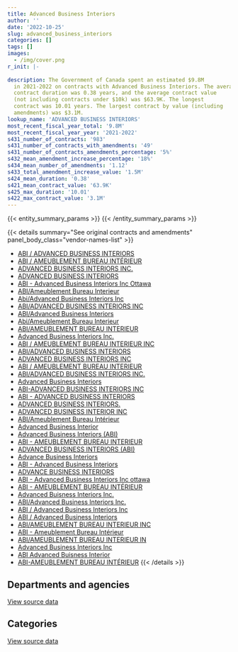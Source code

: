 ```yaml
---
title: Advanced Business Interiors
author: ''
date: '2022-10-25'
slug: advanced_business_interiors
categories: []
tags: []
images:
  - /img/cover.png
r_init: |-
  
description: The Government of Canada spent an estimated $9.8M
  in 2021-2022 on contracts with Advanced Business Interiors. The average
  contract duration was 0.38 years, and the average contract value
  (not including contracts under $10k) was $63.9K. The longest
  contract was 10.01 years. The largest contract by value (including
  amendments) was $3.1M.
lookup_name: 'ADVANCED BUSINESS INTERIORS'
most_recent_fiscal_year_total: '9.8M'
most_recent_fiscal_year_year: '2021-2022'
s431_number_of_contracts: '983'
s431_number_of_contracts_with_amendments: '49'
s431_number_of_contracts_amendments_percentage: '5%'
s432_mean_amendment_increase_percentage: '18%'
s434_mean_number_of_amendments: '1.12'
s433_total_amendment_increase_value: '1.5M'
s424_mean_duration: '0.38'
s421_mean_contract_value: '63.9K'
s425_max_duration: '10.01'
s422_max_contract_value: '3.1M'
---
```


<script src="/rmarkdown-libs/htmlwidgets/htmlwidgets.js"></script>
<link href="/rmarkdown-libs/datatables-css/datatables-crosstalk.css" rel="stylesheet" />
<script src="/rmarkdown-libs/datatables-binding/datatables.js"></script>
<script src="/rmarkdown-libs/jquery/jquery-3.6.0.min.js"></script>
<link href="/rmarkdown-libs/dt-core-bootstrap/css/dataTables.bootstrap.min.css" rel="stylesheet" />
<link href="/rmarkdown-libs/dt-core-bootstrap/css/dataTables.bootstrap.extra.css" rel="stylesheet" />
<script src="/rmarkdown-libs/dt-core-bootstrap/js/jquery.dataTables.min.js"></script>
<script src="/rmarkdown-libs/dt-core-bootstrap/js/dataTables.bootstrap.min.js"></script>
<link href="/rmarkdown-libs/crosstalk/css/crosstalk.min.css" rel="stylesheet" />
<script src="/rmarkdown-libs/crosstalk/js/crosstalk.min.js"></script>
<script src="/rmarkdown-libs/htmlwidgets/htmlwidgets.js"></script>
<link href="/rmarkdown-libs/datatables-css/datatables-crosstalk.css" rel="stylesheet" />
<script src="/rmarkdown-libs/datatables-binding/datatables.js"></script>
<script src="/rmarkdown-libs/jquery/jquery-3.6.0.min.js"></script>
<link href="/rmarkdown-libs/dt-core-bootstrap/css/dataTables.bootstrap.min.css" rel="stylesheet" />
<link href="/rmarkdown-libs/dt-core-bootstrap/css/dataTables.bootstrap.extra.css" rel="stylesheet" />
<script src="/rmarkdown-libs/dt-core-bootstrap/js/jquery.dataTables.min.js"></script>
<script src="/rmarkdown-libs/dt-core-bootstrap/js/dataTables.bootstrap.min.js"></script>
<link href="/rmarkdown-libs/crosstalk/css/crosstalk.min.css" rel="stylesheet" />
<script src="/rmarkdown-libs/crosstalk/js/crosstalk.min.js"></script>

{{< entity_summary_params >}}
{{< /entity_summary_params >}}

{{< details summary="See original contracts and amendments" panel_body_class="vendor-names-list" >}}
- [ABI / ADVANCED BUSINESS INTERIORS](https://search.open.canada.ca/en/ct/?sort=contract_value_f%20desc&page=1&search_text=%22ABI%20%2f%20ADVANCED%20BUSINESS%20INTERIORS%22)
- [ABI / AMEUBLEMENT BUREAU INTÉRIEUR](https://search.open.canada.ca/en/ct/?sort=contract_value_f%20desc&page=1&search_text=%22ABI%20%2f%20AMEUBLEMENT%20BUREAU%20INT%c3%89RIEUR%22)
- [ADVANCED BUSINESS INTERIORS INC.](https://search.open.canada.ca/en/ct/?sort=contract_value_f%20desc&page=1&search_text=%22ADVANCED%20BUSINESS%20INTERIORS%20INC.%22)
- [ADVANCED BUSINESS INTERIORS](https://search.open.canada.ca/en/ct/?sort=contract_value_f%20desc&page=1&search_text=%22ADVANCED%20BUSINESS%20INTERIORS%22)
- [ABI - Advanced Business Interiors Inc Ottawa](https://search.open.canada.ca/en/ct/?sort=contract_value_f%20desc&page=1&search_text=%22ABI%20-%20Advanced%20Business%20Interiors%20Inc%20Ottawa%22)
- [ABI/Ameublement Bureau Interieur](https://search.open.canada.ca/en/ct/?sort=contract_value_f%20desc&page=1&search_text=%22ABI%2fAmeublement%20Bureau%20Interieur%22)
- [Abi/Advanced Business Interiors Inc](https://search.open.canada.ca/en/ct/?sort=contract_value_f%20desc&page=1&search_text=%22Abi%2fAdvanced%20Business%20Interiors%20Inc%22)
- [ABI/ADVANCED BUSINESS INTERIORS INC](https://search.open.canada.ca/en/ct/?sort=contract_value_f%20desc&page=1&search_text=%22ABI%2fADVANCED%20BUSINESS%20INTERIORS%20INC%22)
- [ABI/Advanced Business Interiors](https://search.open.canada.ca/en/ct/?sort=contract_value_f%20desc&page=1&search_text=%22ABI%2fAdvanced%20Business%20Interiors%22)
- [Abi/Ameublement Bureau Interieur](https://search.open.canada.ca/en/ct/?sort=contract_value_f%20desc&page=1&search_text=%22Abi%2fAmeublement%20Bureau%20Interieur%22)
- [ABI/AMEUBLEMENT BUREAU INTERIEUR](https://search.open.canada.ca/en/ct/?sort=contract_value_f%20desc&page=1&search_text=%22ABI%2fAMEUBLEMENT%20BUREAU%20INTERIEUR%22)
- [Advanced Business Interiors Inc.](https://search.open.canada.ca/en/ct/?sort=contract_value_f%20desc&page=1&search_text=%22Advanced%20Business%20Interiors%20Inc.%22)
- [ABI / AMEUBLEMENT BUREAU INTERIEUR INC](https://search.open.canada.ca/en/ct/?sort=contract_value_f%20desc&page=1&search_text=%22ABI%20%2f%20AMEUBLEMENT%20BUREAU%20INTERIEUR%20INC%22)
- [ABI/ADVANCED BUSINESS INTERIORS](https://search.open.canada.ca/en/ct/?sort=contract_value_f%20desc&page=1&search_text=%22ABI%2fADVANCED%20BUSINESS%20INTERIORS%22)
- [ADVANCED BUSINESS INTERIORS INC](https://search.open.canada.ca/en/ct/?sort=contract_value_f%20desc&page=1&search_text=%22ADVANCED%20BUSINESS%20INTERIORS%20INC%22)
- [ABI / AMEUBLEMENT BUREAU INTERIEUR](https://search.open.canada.ca/en/ct/?sort=contract_value_f%20desc&page=1&search_text=%22ABI%20%2f%20AMEUBLEMENT%20BUREAU%20INTERIEUR%22)
- [ABI/ADVANCED BUSINESS INTERIORS INC.](https://search.open.canada.ca/en/ct/?sort=contract_value_f%20desc&page=1&search_text=%22ABI%2fADVANCED%20BUSINESS%20INTERIORS%20INC.%22)
- [Advanced Business Interiors](https://search.open.canada.ca/en/ct/?sort=contract_value_f%20desc&page=1&search_text=%22Advanced%20Business%20Interiors%22)
- [ABI-ADVANCED BUSINESS INTERIORS INC](https://search.open.canada.ca/en/ct/?sort=contract_value_f%20desc&page=1&search_text=%22ABI-ADVANCED%20BUSINESS%20INTERIORS%20INC%22)
- [ABI - ADVANCED BUSINESS INTERIORS](https://search.open.canada.ca/en/ct/?sort=contract_value_f%20desc&page=1&search_text=%22ABI%20-%20ADVANCED%20BUSINESS%20INTERIORS%22)
- [ADVANCED BUSINESS INTERIORS.](https://search.open.canada.ca/en/ct/?sort=contract_value_f%20desc&page=1&search_text=%22ADVANCED%20BUSINESS%20INTERIORS.%22)
- [ADVANCED BUSINESS INTERIOR INC](https://search.open.canada.ca/en/ct/?sort=contract_value_f%20desc&page=1&search_text=%22ADVANCED%20BUSINESS%20INTERIOR%20INC%22)
- [ABI/Ameublement Bureau Intérieur](https://search.open.canada.ca/en/ct/?sort=contract_value_f%20desc&page=1&search_text=%22ABI%2fAmeublement%20Bureau%20Int%c3%a9rieur%22)
- [Advanced Business Interior](https://search.open.canada.ca/en/ct/?sort=contract_value_f%20desc&page=1&search_text=%22Advanced%20Business%20Interior%22)
- [Advanced Business Interiors (ABI)](https://search.open.canada.ca/en/ct/?sort=contract_value_f%20desc&page=1&search_text=%22Advanced%20Business%20Interiors%20%28ABI%29%22)
- [ABI - AMEUBLEMENT BUREAU INTERIEUR](https://search.open.canada.ca/en/ct/?sort=contract_value_f%20desc&page=1&search_text=%22ABI%20-%20AMEUBLEMENT%20BUREAU%20INTERIEUR%22)
- [ADVANCED BUSINESS INTERIORS (ABI)](https://search.open.canada.ca/en/ct/?sort=contract_value_f%20desc&page=1&search_text=%22ADVANCED%20BUSINESS%20INTERIORS%20%28ABI%29%22)
- [Advance Business Interiors](https://search.open.canada.ca/en/ct/?sort=contract_value_f%20desc&page=1&search_text=%22Advance%20Business%20Interiors%22)
- [ABI - Advanced Business Interiors](https://search.open.canada.ca/en/ct/?sort=contract_value_f%20desc&page=1&search_text=%22ABI%20-%20Advanced%20Business%20Interiors%22)
- [ADVANCE BUSINESS INTERIORS](https://search.open.canada.ca/en/ct/?sort=contract_value_f%20desc&page=1&search_text=%22ADVANCE%20BUSINESS%20INTERIORS%22)
- [ABI - Advanced Business Interiors Inc ottawa](https://search.open.canada.ca/en/ct/?sort=contract_value_f%20desc&page=1&search_text=%22ABI%20-%20Advanced%20Business%20Interiors%20Inc%20ottawa%22)
- [ABI - AMEUBLEMENT BUREAU INTÉRIEUR](https://search.open.canada.ca/en/ct/?sort=contract_value_f%20desc&page=1&search_text=%22ABI%20-%20AMEUBLEMENT%20BUREAU%20INT%c3%89RIEUR%22)
- [Advanced Buisness Interiors Inc.](https://search.open.canada.ca/en/ct/?sort=contract_value_f%20desc&page=1&search_text=%22Advanced%20Buisness%20Interiors%20Inc.%22)
- [ABI/Advanced Business Interiors Inc.](https://search.open.canada.ca/en/ct/?sort=contract_value_f%20desc&page=1&search_text=%22ABI%2fAdvanced%20Business%20Interiors%20Inc.%22)
- [ABI / Advanced Business Interiors Inc](https://search.open.canada.ca/en/ct/?sort=contract_value_f%20desc&page=1&search_text=%22ABI%20%2f%20Advanced%20Business%20Interiors%20Inc%22)
- [ABI / Advanced Business Interiors](https://search.open.canada.ca/en/ct/?sort=contract_value_f%20desc&page=1&search_text=%22ABI%20%2f%20Advanced%20Business%20Interiors%22)
- [ABI/AMEUBLEMENT BUREAU INTERIEUR INC](https://search.open.canada.ca/en/ct/?sort=contract_value_f%20desc&page=1&search_text=%22ABI%2fAMEUBLEMENT%20BUREAU%20INTERIEUR%20INC%22)
- [ABI - Ameublement Bureau Intérieur](https://search.open.canada.ca/en/ct/?sort=contract_value_f%20desc&page=1&search_text=%22ABI%20-%20Ameublement%20Bureau%20Int%c3%a9rieur%22)
- [ABI/AMEUBLEMENT BUREAU INTERIEUR IN](https://search.open.canada.ca/en/ct/?sort=contract_value_f%20desc&page=1&search_text=%22ABI%2fAMEUBLEMENT%20BUREAU%20INTERIEUR%20IN%22)
- [Advanced Business Interiors Inc](https://search.open.canada.ca/en/ct/?sort=contract_value_f%20desc&page=1&search_text=%22Advanced%20Business%20Interiors%20Inc%22)
- [ABI Advanced Buisness Interior](https://search.open.canada.ca/en/ct/?sort=contract_value_f%20desc&page=1&search_text=%22ABI%20Advanced%20Buisness%20Interior%22)
- [ABI-AMEUBLEMENT BUREAU INTÉRIEUR](https://search.open.canada.ca/en/ct/?sort=contract_value_f%20desc&page=1&search_text=%22ABI-AMEUBLEMENT%20BUREAU%20INT%c3%89RIEUR%22)
{{< /details >}}

## Departments and agencies

<div id="htmlwidget-1" style="width:100%;height:auto;" class="datatables html-widget"></div>
<script type="application/json" data-for="htmlwidget-1">{"x":{"style":"bootstrap","filter":"none","vertical":false,"data":[["<a href=\"/departments/aafc-aac/\">Agriculture and Agri-Food Canada<\/a>","<a href=\"/departments/aandc-aadnc/\">Crown-Indigenous Relations and Northern Affairs Canada<\/a>","<a href=\"/departments/atssc-scdata/\">Administrative Tribunals Support Service of Canada<\/a>","<a href=\"/departments/cannor/\">Canadian Northern Economic Development Agency<\/a>","<a href=\"/departments/cas-satj/\">Courts Administration Service<\/a>","<a href=\"/departments/cfia-acia/\">Canadian Food Inspection Agency<\/a>","<a href=\"/departments/cic/\">Immigration, Refugees and Citizenship Canada<\/a>","<a href=\"/departments/cnsc-ccsn/\">Canadian Nuclear Safety Commission<\/a>","<a href=\"/departments/cra-arc/\">Canada Revenue Agency<\/a>","<a href=\"/departments/crtc/\">Canadian Radio-television and Telecommunications Commission<\/a>","<a href=\"/departments/csps-efpc/\">Canada School of Public Service<\/a>","<a href=\"/departments/cta-otc/\">Canadian Transportation Agency<\/a>","<a href=\"/departments/dfatd-maecd/\">Global Affairs Canada<\/a>","<a href=\"/departments/dfo-mpo/\">Fisheries and Oceans Canada<\/a>","<a href=\"/departments/dnd-mdn/\">National Defence<\/a>","<a href=\"/departments/ec/\">Environment and Climate Change Canada<\/a>","<a href=\"/departments/elections/\">Elections Canada<\/a>","<a href=\"/departments/esdc-edsc/\">Employment and Social Development Canada<\/a>","<a href=\"/departments/fcac-acfc/\">Financial Consumer Agency of Canada<\/a>","<a href=\"/departments/feddevontario/\">Federal Economic Development Agency for Southern Ontario<\/a>","<a href=\"/departments/fin/\">Department of Finance Canada<\/a>","<a href=\"/departments/fja-cmf/\">Office of the Commissioner for Federal Judicial Affairs Canada<\/a>","<a href=\"/departments/hc-sc/\">Health Canada<\/a>","<a href=\"/departments/ic/\">Innovation, Science and Economic Development Canada<\/a>","<a href=\"/departments/infc/\">Infrastructure Canada<\/a>","<a href=\"/departments/irb-cisr/\">Immigration and Refugee Board of Canada<\/a>","<a href=\"/departments/isc-sac/\">Indigenous Services Canada<\/a>","<a href=\"/departments/jus/\">Department of Justice Canada<\/a>","<a href=\"/departments/lac-bac/\">Library and Archives Canada<\/a>","<a href=\"/departments/mgerc-ceegm/\">Military Grievances External Review Committee<\/a>","<a href=\"/departments/nfb-onf/\">National Film Board<\/a>","<a href=\"/departments/nrc-cnrc/\">National Research Council Canada<\/a>","<a href=\"/departments/nrcan-rncan/\">Natural Resources Canada<\/a>","<a href=\"/departments/nserc-crsng/\">Natural Sciences and Engineering Research Council of Canada<\/a>","<a href=\"/departments/oag-bvg/\">Office of the Auditor General of Canada<\/a>","<a href=\"/departments/oci-bec/\">The Correctional Investigator Canada<\/a>","<a href=\"/departments/ocl-cal/\">Office of the Commissioner of Lobbying of Canada<\/a>","<a href=\"/departments/ocol-clo/\">Office of the Commissioner of Official Languages<\/a>","<a href=\"/departments/opc-cpvp/\">Office of the Privacy Commissioner of Canada<\/a>","<a href=\"/departments/osfi-bsif/\">Office of the Superintendent of Financial Institutions Canada<\/a>","<a href=\"/departments/pbc-clcc/\">Parole Board of Canada<\/a>","<a href=\"/departments/pch/\">Canadian Heritage<\/a>","<a href=\"/departments/pco-bcp/\">Privy Council Office<\/a>","<a href=\"/departments/ppsc-sppc/\">Public Prosecution Service of Canada<\/a>","<a href=\"/departments/ps-sp/\">Public Safety Canada<\/a>","<a href=\"/departments/pwgsc-tpsgc/\">Public Services and Procurement Canada<\/a>","<a href=\"/departments/rcmp-grc/\">Royal Canadian Mounted Police<\/a>","<a href=\"/departments/ssc-spc/\">Shared Services Canada<\/a>","<a href=\"/departments/sshrc-crsh/\">Social Sciences and Humanities Research Council of Canada<\/a>","<a href=\"/departments/statcan/\">Statistics Canada<\/a>","<a href=\"/departments/swc-cfc/\">Status of Women Canada<\/a>","<a href=\"/departments/tc/\">Transport Canada<\/a>","<a href=\"/departments/wage/\">Department for Women and Gender Equality<\/a>","<a href=\"/departments/wd-deo/\">Western Economic Diversification Canada<\/a>"],[18090.39,36531.06,320641.56,24973,106597.22,18393.52,720284.18,51395.18,21520.38,null,126616.41,348978.99,84346.2,136318.03,46324.88,null,null,166114.44,112425.96,null,87304.96,null,455162.16,428432.03,30940.35,null,36531.06,117076.53,81006.91,10879.64,null,403078,338069.63,29624.21,76789.16,null,17810.48,null,87043.99,290011.26,24553.48,93720.6,201865.22,null,null,5776773.64,110805.28,548802.19,16695.65,139815.94,17844.12,162895.31,null,null],[210289.09,null,6448.07,22571.1,null,19623.2,211452.67,25953.64,117147.95,26984.31,32832.37,null,257609.6,19901,11176.14,104506.28,93160.68,179291.88,40561.82,17819.54,50712.14,38948.84,196319.09,437669.59,399262.32,141318.13,null,222811.63,null,176.25,14574.26,590435.52,96958.16,8164.35,21045.12,24777.56,null,null,30536.85,547340.47,50262.4,110280.6,70203.72,null,null,9472141.14,225791.43,372632.31,65741.59,54680.41,null,798025.84,14169.06,31486.81],[null,null,null,22474.36,22164.99,null,172918.97,145190.99,64119.76,null,18823.31,null,227947.8,null,31297.12,null,null,613672.67,null,15962.38,83609.27,22310.27,515498.09,142308.47,806507.88,null,117375.89,121708.78,null,12866.45,null,109067.94,null,null,49057.68,null,null,22530.5,null,25231.39,null,34196.95,null,41568.87,11435.6,3922855.06,231741.54,1219755.57,null,null,null,463513.11,null,null],[36487.7,null,null,null,null,null,210502.59,52025.2,null,null,null,null,55556.54,null,101239.09,237565.85,null,1431015.34,null,null,44310.13,null,1535877.77,398527.2,473397.22,null,601934.05,37898.47,null,null,null,38611.69,null,null,38335.7,null,null,31483.44,34066.12,null,22645.99,null,11948.76,null,null,3159413.23,457334.3,316859.92,null,null,null,435238.62,null,null]],"container":"<table class=\"table table-striped table-hover row-border order-column display\">\n  <thead>\n    <tr>\n      <th>Department<\/th>\n      <th>2018-2019<\/th>\n      <th>2019-2020<\/th>\n      <th>2020-2021<\/th>\n      <th>2021-2022<\/th>\n    <\/tr>\n  <\/thead>\n<\/table>","options":{"order":[[4,"desc"]],"pageLength":10,"autoWidth":true,"columnDefs":[{"targets":1,"render":"function(data, type, row, meta) {\n    return type !== 'display' ? data : DTWidget.formatCurrency(data, \"$\", 2, 3, \",\", \".\", true, null);\n  }"},{"targets":2,"render":"function(data, type, row, meta) {\n    return type !== 'display' ? data : DTWidget.formatCurrency(data, \"$\", 2, 3, \",\", \".\", true, null);\n  }"},{"targets":3,"render":"function(data, type, row, meta) {\n    return type !== 'display' ? data : DTWidget.formatCurrency(data, \"$\", 2, 3, \",\", \".\", true, null);\n  }"},{"targets":4,"render":"function(data, type, row, meta) {\n    return type !== 'display' ? data : DTWidget.formatCurrency(data, \"$\", 2, 3, \",\", \".\", true, null);\n  }"},{"width":"16%","targets":[1,2,3,4]},{"className":"dt-right","targets":[1,2,3,4]}],"orderClasses":false}},"evals":["options.columnDefs.0.render","options.columnDefs.1.render","options.columnDefs.2.render","options.columnDefs.3.render"],"jsHooks":[]}</script>
<p class="text-right">
<a href="https://github.com/GoC-Spending/contracts-data/tree/main/data/out/vendors/advanced_business_interiors/summary_by_fiscal_year_by_department.csv" class="source-data-link btn btn-link">View source data</a>
</p>

## Categories

<div id="htmlwidget-2" style="width:100%;height:auto;" class="datatables html-widget"></div>
<script type="application/json" data-for="htmlwidget-2">{"x":{"style":"bootstrap","filter":"none","vertical":false,"data":[["<a href=\"/categories/facilities_and_construction/\">Facilities and construction<\/a>","<a href=\"/categories/office_management/\">Office management<\/a>","<a href=\"/categories/professional_services/\">Professional services<\/a>","<a href=\"/categories/information_technology/\">Information technology<\/a>","<a href=\"/categories/transportation_and_logistics/\">Transportation and logistics<\/a>","<a href=\"/categories/industrial_products_and_services/\">Industrial products and services<\/a>","<a href=\"/categories/security_and_protection/\">Security and protection<\/a>"],[493267.63,8021972.92,413840.27,17810.48,null,2976191.9,null],[1789095.79,11987560.51,3058.66,null,null,1704079.96,null],[230928.65,8474491.46,null,21597.18,10922.63,453084.63,96687.11],[343414.61,8462859.27,146357.25,null,47865.45,264724.87,497053.46]],"container":"<table class=\"table table-striped table-hover row-border order-column display\">\n  <thead>\n    <tr>\n      <th>Category<\/th>\n      <th>2018-2019<\/th>\n      <th>2019-2020<\/th>\n      <th>2020-2021<\/th>\n      <th>2021-2022<\/th>\n    <\/tr>\n  <\/thead>\n<\/table>","options":{"order":[[4,"desc"]],"dom":"t","pageLength":30,"autoWidth":true,"columnDefs":[{"targets":1,"render":"function(data, type, row, meta) {\n    return type !== 'display' ? data : DTWidget.formatCurrency(data, \"$\", 2, 3, \",\", \".\", true, null);\n  }"},{"targets":2,"render":"function(data, type, row, meta) {\n    return type !== 'display' ? data : DTWidget.formatCurrency(data, \"$\", 2, 3, \",\", \".\", true, null);\n  }"},{"targets":3,"render":"function(data, type, row, meta) {\n    return type !== 'display' ? data : DTWidget.formatCurrency(data, \"$\", 2, 3, \",\", \".\", true, null);\n  }"},{"targets":4,"render":"function(data, type, row, meta) {\n    return type !== 'display' ? data : DTWidget.formatCurrency(data, \"$\", 2, 3, \",\", \".\", true, null);\n  }"},{"width":"16%","targets":[1,2,3,4]},{"className":"dt-right","targets":[1,2,3,4]}],"orderClasses":false,"lengthMenu":[10,25,30,50,100]}},"evals":["options.columnDefs.0.render","options.columnDefs.1.render","options.columnDefs.2.render","options.columnDefs.3.render"],"jsHooks":[]}</script>
<p class="text-right">
<a href="https://github.com/GoC-Spending/contracts-data/tree/main/data/out/vendors/advanced_business_interiors/summary_by_fiscal_year_by_category.csv" class="source-data-link btn btn-link">View source data</a>
</p>
